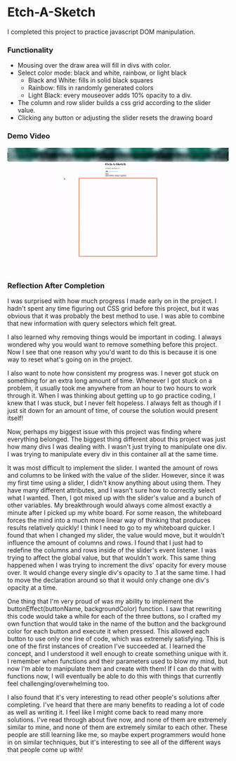 # Etch-A-Sketch

I completed this project to practice javascript DOM manipulation. 

### Functionality

* Mousing over the draw area will fill in divs with color.
* Select color mode: black and white, rainbow, or light black
  * Black and White: fills in solid black squares
  * Rainbow: fills in randomly generated colors
  * Light Black: every mouseover adds 10% opacity to a div.
* The column and row slider builds a css grid according to the slider value.
* Clicking any button or adjusting the slider resets the drawing board

### Demo Video

![Demo Video](etch-a-sketch.gif)

### Reflection After Completion

I was surprised with how much progress I made early on in the project. I hadn't spent any time figuring out CSS grid before this project, but it was obvious that it was probably the best method to use. I was able to combine that new information with query selectors which felt great.

I also learned why removing things would be important in coding. I always wondered why you would want to remove something before this project. Now I see that one reason why you'd want to do this is because it is one way to reset what's going on in the project.

I also want to note how consistent my progress was. I never got stuck on something for an extra long amount of time. Whenever I got stuck on a problem, it usually took me anywhere from an hour to two hours to work through it. When I was thinking about getting up to go practice coding, I knew that I was stuck, but I never felt hopeless. I always felt as though if I just sit down for an amount of time, of course the solution would present itself!

Now, perhaps my biggest issue with this project was finding where everything belonged.
The biggest thing different about this project was just how many divs I was dealing with. I wasn't just trying to manipulate one div. I was trying to manipulate every div in this container all at the same time. 

It was most difficult to implement the slider. I wanted the amount of rows and columns to be linked with the value of the slider. However, since it was my first time using a slider, I didn't know anything about using them. They have many different attributes, and I wasn't sure how to correctly select what I wanted. Then, I got mixed up with the slider's value and a bunch of other variables. My breakthrough would always come almost exactly a minute after I picked up my white board. For some reason, the whiteboard forces the mind into a much more linear way of thinking that produces results relatively quickly! I think I need to go to my whiteboard quicker. I found that when I changed my slider, the value would move, but it wouldn't influence the amount of columns and rows. I found that I just had to redefine the columns and rows inside of the slider's event listener. I was trying to affect the global value, but that wouldn't work. 
This same thing happened when I was trying to increment the divs' opacity for every mouse over. It would change every single div's opacity to .1 at the same time. I had to move the declaration around so that it would only change one div's opacity at a time.

One thing that I'm very proud of was my ability to implement the buttonEffect(buttonName, backgroundColor) function. I saw that rewriting this code would take a while for each of the three buttons, so I crafted my own function that would take in the name of the button and the background color for each button and execute it when pressed. This allowed each button to use only one line of code, which was extremely satisfying. This is one of the first instances of creation I've succeeded at. I learned the concept, and I understood it well enough to create something unique with it. I remember when functions and their parameters used to blow my mind, but now I'm able to manipulate them and create with them! If I can do that with functions now, I will eventually be able to do this with things that currently feel challenging/overwhelming too.

I also found that it's very interesting to read other people's solutions after completing. I've heard that there are many benefits to reading a lot of code as well as writing it. I feel like I might come back to read many more solutions. I've read through about five now, and none of them are extremely similar to mine, and none of them are extremely similar to each other. These people are still learning like me, so maybe expert programmers would hone in on similar techniques, but it's interesting to see all of the different ways that people come up with!